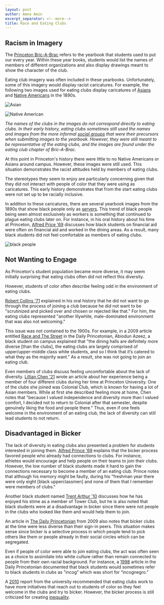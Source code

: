 ```yaml
---
layout: post
author: Amna Amin
excerpt_separator: <!--more-->
title: Race and Eating Clubs 
---
```


## Racism in Imagery 

The [Princeton Bric-A-Brac](https://catalog.hathitrust.org/Record/010314207?type%5B%5D=all&lookfor%5B%5D=Princeton&bool%5B%5D=AND&type%5B%5D=all&lookfor%5B%5D=Bric%20a%20Brac&ft=) refers to the yearbook that students used to put our every year. Within these year books, students would list the names of members of different organizations and also display drawings meant to show the character of the club. 

Eating club imagery was often included in these yearbooks. Unfortunately, some of this imagery would display racist caricatures. For example, the following two images used for eating clubs display caricatures of [Asians](https://catalog.hathitrust.org/Record/010314207?type%5B%5D=all&lookfor%5B%5D=Princeton&bool%5B%5D=AND&type%5B%5D=all&lookfor%5B%5D=Bric%20a%20Brac&ft=) and [Native Americans](https://catalog.hathitrust.org/Record/010314207?type%5B%5D=all&lookfor%5B%5D=Princeton&bool%5B%5D=AND&type%5B%5D=all&lookfor%5B%5D=Bric%20a%20Brac&ft=) in the 1890s. 

![Asian](https://github.com/amnaa329/HUM-331-Princeton.github.io/blob/amnaa329-patch-1/images/Screen%20Shot%202021-05-08%20at%201.27.31%20PM.png?raw=true) 

<!--more-->

![Native American](https://github.com/amnaa329/HUM-331-Princeton.github.io/blob/amnaa329-patch-1/images/Screen%20Shot%202021-05-08%20at%201.26.24%20PM.png?raw=true) 

*The names of the clubs in the images do not correspond directly to eating clubs. In their early history, eating clubs sometimes still used the names and images from the more informal [social groups](https://blogs.princeton.edu/mudd/2015/04/eating-clubs-and-the-street/) that were their precursors when submitting images to the yearbook. However, they were still meant to be representative of the eating clubs, and the images are found under the eating club chapter of Bric-A-Brac.* 


At this point in Princeton's history there were little to no Native Americans or Asians around campus. However, these images were still used. This situation demonstrates the racist attitudes held by members of eating clubs. 

The stereotypes they seem to enjoy are particularly concerning given that they did not interact with people of color that they were using as caricatures. This early history demonstrates that from the start eating clubs were not set up to be racially inclusive. 

In addition to these caricatures, there are several yearbook images from the 1890s that show black people only as [servers](https://catalog.hathitrust.org/Record/010314207?type%5B%5D=all&lookfor%5B%5D=Princeton&bool%5B%5D=AND&type%5B%5D=all&lookfor%5B%5D=Bric%20a%20Brac&ft=). This trend of black people being seen almost exclusively as workers is something that continued to plague eating clubs later on. 
For instance, in his oral history about his time at Princeton, [Alfred Price '69](https://findingaids.princeton.edu/catalog/AC426_c7) discusses how black students on financial aid were often on financial aid and worked in the dining areas. As a result, many black students did not feel comfortable as members of eating clubs. 

![black people](https://github.com/amnaa329/HUM-331-Princeton.github.io/blob/amnaa329-patch-1/images/Screen%20Shot%202021-05-08%20at%201.27.42%20PM.png?raw=true) 

## Not Wanting to Engage 

As Princeton's student population became more diverse, it may seem initially surprising that eating clubs often did not reflect this diversity. 

However, students of color often describe feeling odd in the environment of eating clubs.  

[Robert Collins '71](https://findingaids.princeton.edu/catalog/AC426_c3) explained in his oral history that he did not want to go through the process of joining a club because he did not want to be "scrutinized and picked over and chosen or rejected like that." For him, the eating clubs represented "another lilywhite, male-dominated environment that was also not welcoming." 

This issue was not contained to the 1900s. For example, in a 2009 article entitled [Race and The Street](https://www-dailyprincetonian-com.ezproxy.princeton.edu/article/2009/12/race-and-the-street) in the Daily Princetonian, Abiodun Azeez, a black student on campus explained that "the dining halls are definitely more diverse [than the clubs], the eating clubs are largely comprised of upper/upper-middle class white students, and so I think that it’s catered to what they as the majority want.” As a result, she was not going to join an eating club. 

Even members of clubs discuss feeling uncomfortable about the lack of diversity. [Lillian Chen '21](https://www.dailyprincetonian.com/article/2021/02/eating-clubs-personal-reflection-terrace-tower-colonial-cap) wrote an article about her experience being a member of four different clubs during her time at Princeton University. One of the clubs she joined was Colonial Club, which is known for having a lot of Asian members. While at first she described feeling more at home, Chen notes that "because I valued independence and diversity more than I valued comfort, I decided not to return to Colonial after that semester, despite genuinely liking the food and people there." Thus, even if one feels welcome in the environment of an eating club, the lack of diversity can still lead students to not return. 

## Disadvantaged in Bicker 

The lack of diversity in eating clubs also presented a problem for students interested in joining them. [Alfred Prince '69](https://findingaids.princeton.edu/catalog/AC426_c7) explains that the bicker process favored people who already had connections to clubs. For instance, athletes would encourage and help people on their teams to join their clubs. However, the low number of black students made it hard to gain the connections necessary to become a member of an eating club. Prince notes that although his memory might be faulty, during his "freshman year there were only eight [black upperclassmen] and none of them that I remember were members of clubs." 

Another black student named [Trent Arthur '10](https://www-dailyprincetonian-com.ezproxy.princeton.edu/article/2009/12/race-and-the-street) discusses how he has enjoyed his stime as a member of Tower Club, but he is also noted that black students were at a disadvantage in bicker since there were not people in the clubs who looked like them and would help them to join. 

An article in [The Daily Princetonian](https://www-dailyprincetonian-com.ezproxy.princeton.edu/article/2009/12/race-and-the-street) from 2009 also notes that bicker clubs at the time were less diverse than their sign-in peers. This situation makes sense since bicker is a selective process in which people tend to pick others like them or people already in their social circles which can be segregated. 

Even if people of color were able to join eating clubs, the act was often seen as a choice to assimilate into white culture rather than remain connected to people from their own racial background. For instance, a [1998](https://dataspace.princeton.edu/bitstream/88435/dsp01dv13zt385/1/Reid_Caraun.pdf) article in the Daily Princetonian documented that black students would sometimes refer to black students in clubs as "incog” which was short for “incognegro."

A [2010](http://wayback.archive-it.org/5151/20180102142543/http://www.princeton.edu/reports/2010/ectf/summary/) report from the university recommended that eating clubs work to have more initiatives that reach out to students of color so they feel welcome in the clubs and try to bicker. However, the bicker process is still criticized for creating [inequality](https://www.dailyprincetonian.com/article/2018/11/abolish-bicker). 
